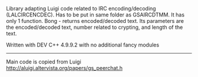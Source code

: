 Library adapting Luigi code related to IRC encoding/decoding (LALCIRCENCDEC).
Has to be put in same folder as GSAIRCDTMM. It has only 1 function. Bong - returns encoded/decoded text. Its parameters are the encoded/decoded text, number related to crypting, and length of the text.

Written with DEV C++ 4.9.9.2 with no additional fancy modules


---------
Main code is copied from Luigi http://aluigi.altervista.org/papers/gs_peerchat.h
